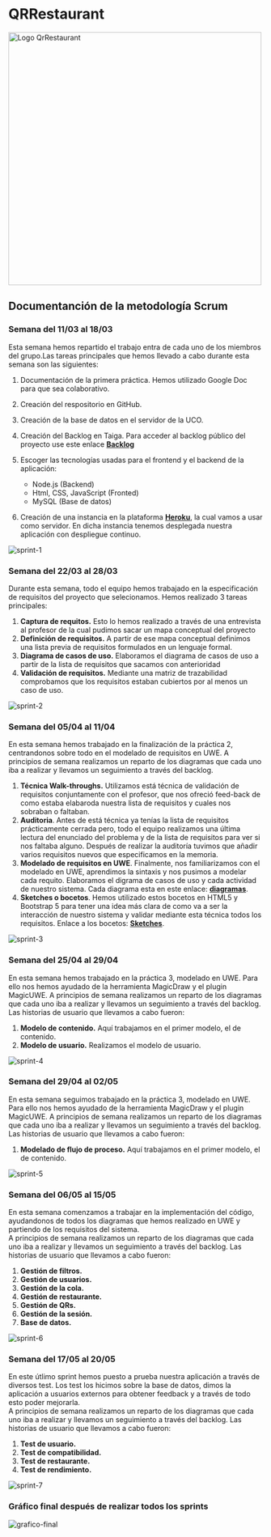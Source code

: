 # QRRestaurant

<img src="DOC/logo-qr-restaurant.png" alt="Logo QrRestaurant" width="500"/>

## Documentanción de la metodología Scrum 
### Semana del 11/03 al 18/03
Esta semana hemos repartido el trabajo entra de cada uno de los miembros del grupo.Las tareas principales que hemos llevado a cabo durante esta semana son las siguientes:
1. Documentación de la primera práctica. Hemos utilizado Google Doc para que sea colaborativo. 
2. Creación del respositorio en GitHub. 
3. Creación de la base de datos en el servidor de la UCO. 
4. Creación del Backlog en Taiga. Para acceder al backlog público del proyecto use este enlace **[Backlog](https://tree.taiga.io/project/cristiancosano-qr-restaurant)**
5. Escoger las tecnologías usadas para el frontend y el backend de la aplicación:
    + Node.js (Backend)
    + Html, CSS, JavaScript (Fronted)
    + MySQL (Base de datos)

6. Creación de una instancia en la plataforma **[Heroku](https://www.heroku.com/)**, la cual vamos a usar como servidor. En dicha instancia tenemos desplegada nuestra aplicación con despliegue continuo.

![sprint-1](/SCRUM/BurndownChart/sprint-1.png "Sprint 1")


### Semana del 22/03 al 28/03
Durante esta semana, todo el equipo hemos trabajado en la especificación de requisitos del proyecto que selecionamos.  Hemos realizado 3 tareas principales: 
1. **Captura de requitos.** Esto lo hemos realizado a través de una entrevista al profesor de la cual pudimos sacar un mapa conceptual del proyecto
2. **Definición de requisitos.** A partir de ese mapa conceptual definimos una lista previa de requisitos formulados en un lenguaje formal. 
3. **Diagrama de casos de uso.** Elaboramos el diagrama de casos de uso a partir de la lista de requisitos que sacamos con anterioridad
4. **Validación de requisitos.** Mediante una matriz de trazabilidad comprobamos que los requisitos estaban cubiertos por al menos un caso de uso. 

![sprint-2](/SCRUM/BurndownChart/sprint-2.png "Sprint 2")

### Semana del 05/04 al 11/04
En esta semana hemos trabajado en la finalización de la práctica 2, centrandonos sobre todo en el modelado de requisitos en UWE. 
A principios de semana realizamos un reparto de los diagramas que cada uno iba a realizar y llevamos un seguimiento a través del backlog. 
1. **Técnica Walk-throughs.** Utilizamos está técnica de validación de requisitos conjuntamente con el profesor, que nos ofreció feed-back de como estaba elabaroda nuestra lista de requisitos y cuales nos sobraban o faltaban. 
2. **Auditoria**. Antes de está técnica ya tenías la lista de requisitos prácticamente cerrada pero, todo el equipo realizamos una última lectura del enunciado del problema y de la lista de requisitos para ver si nos faltaba alguno. Después de realizar la auditoría tuvimos que añadir varios requisitos nuevos que especificamos en la memoria. 
3. **Modelado de requisitos en UWE**. Finalmente, nos familiarizamos con el modelado en UWE, aprendimos la sintaxis y nos pusimos a modelar cada requito. Elaboramos el digrama de casos de uso y cada actividad de nuestro sistema. Cada diagrama esta en este enlace: **[diagramas](https://github.com/cristiancosano/QRRestaurant/tree/main/img/diagramas%20de%20actividad)**.
4. **Sketches o bocetos**. Hemos utilizado estos bocetos en HTML5 y Bootstrap 5 para tener una idea más clara de como va a ser la interacción de nuestro sistema y validar mediante esta técnica todos los requisitos. Enlace a los bocetos: **[Sketches](https://cristiancosano.github.io/QRRestaurant/)**.

![sprint-3](/SCRUM/BurndownChart/sprint-3.png "Sprint 3")

### Semana del 25/04 al 29/04
En esta semana hemos trabajado en la práctica 3, modelado en UWE. Para ello nos hemos ayudado de la herramienta MagicDraw y el plugin MagicUWE. 
A principios de semana realizamos un reparto de los diagramas que cada uno iba a realizar y llevamos un seguimiento a través del backlog.
Las historias de usuario que llevamos a cabo fueron: 
1. **Modelo de contenido.** Aquí trabajamos en el primer modelo, el de contenido.
2. **Modelo de usuario.** Realizamos el modelo de usuario.


![sprint-4](/SCRUM/BurndownChart/sprint-4.png "Sprint 4")

### Semana del 29/04 al 02/05
En esta semana seguimos trabajado en la práctica 3, modelado en UWE. Para ello nos hemos ayudado de la herramienta MagicDraw y el plugin MagicUWE. 
A principios de semana realizamos un reparto de los diagramas que cada uno iba a realizar y llevamos un seguimiento a través del backlog.
Las historias de usuario que llevamos a cabo fueron: 
1. **Modelado de flujo de proceso.** Aquí trabajamos en el primer modelo, el de contenido.


![sprint-5](/SCRUM/BurndownChart/sprint-5.png "Sprint 5")

### Semana del 06/05 al 15/05
En esta semana comenzamos a trabajar en la implementación del código, ayudandonos de todos los diagramas que hemos realizado en UWE y partiendo de los requisitos del sistema.  
A principios de semana realizamos un reparto de los diagramas que cada uno iba a realizar y llevamos un seguimiento a través del backlog.
Las historias de usuario que llevamos a cabo fueron: 
1. **Gestión de filtros.**
2. **Gestión de usuarios.** 
3. **Gestión de la cola.**
4. **Gestión de restaurante.** 
5. **Gestión de QRs.**
6. **Gestión de la sesión.**
7. **Base de datos.**



![sprint-6](/SCRUM/BurndownChart/sprint-6.png "Sprint 6")

### Semana del 17/05 al 20/05
En este útlimo sprint hemos puesto a prueba nuestra aplicación a través de diversos test. Los test los hicimos sobre la base de datos, dimos la aplicación a usuarios externos para obtener feedback y a través de todo esto poder mejorarla.   
A principios de semana realizamos un reparto de los diagramas que cada uno iba a realizar y llevamos un seguimiento a través del backlog.
Las historias de usuario que llevamos a cabo fueron: 
1. **Test de usuario.**
2. **Test de compatibilidad.** 
3. **Test de restaurante.**
4. **Test de rendimiento.** 



![sprint-7](/SCRUM/BurndownChart/sprint-7.png "Sprint 7")

### Gráfico final después de realizar todos los sprints
![grafico-final](/SCRUM/BurndownChart/grafico-final.png "Gráfico final")





